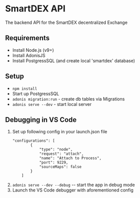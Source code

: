 # SmartDEX API

The backend API for the SmartDEX decentralized Exchange

## Requirements

- Install Node.js (v9+)
- Install AdonisJS
- Install PostgressSQL (and create local 'smartdex' database)


## Setup
 - `npm install`
 - Start up PostgressSQL
 - `adonis migration:run` - create db tables via Migrations
 - `adonis serve --dev` - start local server


## Debugging in VS Code

1. Set up following config in your launch.json file
   ```
   "configurations": [
           {
               "type": "node",
               "request": "attach",
               "name": "Attach to Process",
               "port": 9229,
               "sourceMaps": false
           }
       ]
   ```
2. `adonis serve --dev --debug` -- start the app in debug mode
3. Launch the VS Code debugger with aforementioned config
